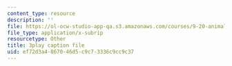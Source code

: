 ```yaml
---
content_type: resource
description: ''
file: https://ol-ocw-studio-app-qa.s3.amazonaws.com/courses/9-20-animal-behavior-fall-2013/ef72d3a4867046d5c9c73336c9cc9c37_472233.srt
file_type: application/x-subrip
resourcetype: Other
title: 3play caption file
uid: ef72d3a4-8670-46d5-c9c7-3336c9cc9c37
---
```

